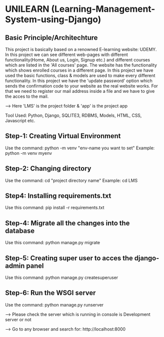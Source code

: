 # UNILEARN (Learning-Management-System-using-Django)


## Basic Principle/Architechture
This project is basically based on a renowned E-learning website: UDEMY. In this project we can see different 
web-pages with different functionality(Home, About us, Login, Signup etc.) and different courses which are 
listed in the 'All courses' page. The website has the functionality which shows enrolled courses in a 
different page. In this project we have used the basic functions, class & models are used to make every 
different functionality. In this project we have the 'update password' option which sends the confirmation 
code to your website as the real website works. For that we need to register our mail address inside a file 
and we have to give the acces to the mail.


--> Here 'LMS' is the project folder & 'app' is the project app


Tool Used: Python, Django, SQLITE3, RDBMS, Models, HTML, CSS, Javascript etc.


## Step-1: Creating Virtual Environment
Use the command: python -m venv "env-name you want to set"
Example: python -m venv myenv


## Step-2: Changing directory
Use the command: cd "project directory name"
Example: cd LMS


## Step4: Installing requirements.txt
Use this command: pip install -r requirements.txt


## Step-4: Migrate all the changes into the database
Use this command: python manage.py migrate


## Step-5: Creating super user to acces the django-admin panel
Use this command: python manage.py createsuperuser


## Step-6: Run the WSGI server
Use the command: python manage.py runserver

--> Please check the server which is running in console is Development server or not

--> Go to any browser and search for: http://localhost:8000
